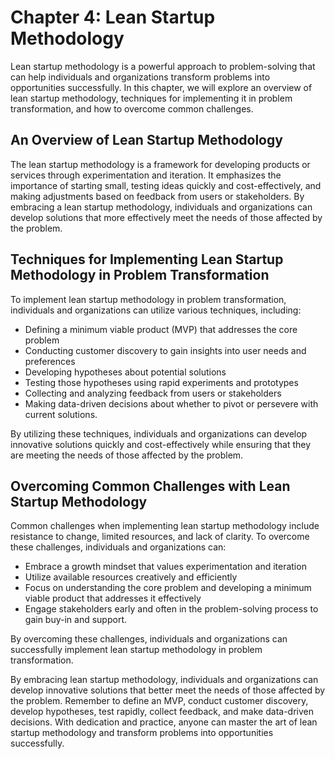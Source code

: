 Chapter 4: Lean Startup Methodology
===================================

Lean startup methodology is a powerful approach to problem-solving that can help individuals and organizations transform problems into opportunities successfully. In this chapter, we will explore an overview of lean startup methodology, techniques for implementing it in problem transformation, and how to overcome common challenges.

An Overview of Lean Startup Methodology
---------------------------------------

The lean startup methodology is a framework for developing products or services through experimentation and iteration. It emphasizes the importance of starting small, testing ideas quickly and cost-effectively, and making adjustments based on feedback from users or stakeholders. By embracing a lean startup methodology, individuals and organizations can develop solutions that more effectively meet the needs of those affected by the problem.

Techniques for Implementing Lean Startup Methodology in Problem Transformation
------------------------------------------------------------------------------

To implement lean startup methodology in problem transformation, individuals and organizations can utilize various techniques, including:

* Defining a minimum viable product (MVP) that addresses the core problem
* Conducting customer discovery to gain insights into user needs and preferences
* Developing hypotheses about potential solutions
* Testing those hypotheses using rapid experiments and prototypes
* Collecting and analyzing feedback from users or stakeholders
* Making data-driven decisions about whether to pivot or persevere with current solutions.

By utilizing these techniques, individuals and organizations can develop innovative solutions quickly and cost-effectively while ensuring that they are meeting the needs of those affected by the problem.

Overcoming Common Challenges with Lean Startup Methodology
----------------------------------------------------------

Common challenges when implementing lean startup methodology include resistance to change, limited resources, and lack of clarity. To overcome these challenges, individuals and organizations can:

* Embrace a growth mindset that values experimentation and iteration
* Utilize available resources creatively and efficiently
* Focus on understanding the core problem and developing a minimum viable product that addresses it effectively
* Engage stakeholders early and often in the problem-solving process to gain buy-in and support.

By overcoming these challenges, individuals and organizations can successfully implement lean startup methodology in problem transformation.

By embracing lean startup methodology, individuals and organizations can develop innovative solutions that better meet the needs of those affected by the problem. Remember to define an MVP, conduct customer discovery, develop hypotheses, test rapidly, collect feedback, and make data-driven decisions. With dedication and practice, anyone can master the art of lean startup methodology and transform problems into opportunities successfully.



